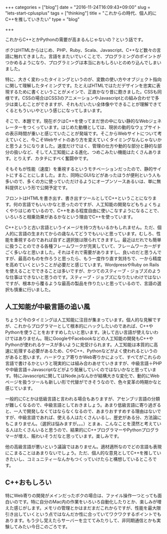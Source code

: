+++
categories = ["blog"]
date = "2016-11-24T16:09:43+09:00"
slug = "lets-start-cplusplus"
tags = ["thinking"]
title = "これからの時代、個人的にC++を推していきたい"
type = "blog"

+++

これからC++とかPythonの需要が高まるんじゃないの？という話です。

ボクはHTMLからはじめ、PHP、Ruby、Scala、Javascript、C++など数々の言語に触れてきました。言語をまたいでいくことで、プログラミングのポイントがつかめるようになり、プログラミングは本当におもしろいとのめり込んでしまいました。

特に、大きく変わったタイミングというのが、変数の使い方やオブジェクト指向に関して理解したタイミングです。たとえばHTMLではただデザインを忠実に表現するために書くということがメインで、正直かなり昔に飽きました。CSSも同様です。CSSの場合はCSS3のアニメーションやJavascriptとの組み合わせで多少は楽しむことができますが、それもだいたい全体像やできることが理解できてくるともういいやという感じになってしまいます。

そこで、本題です。現在ボクはC++を使ってまだ世の中にない静的なWebジェネレーターをつくっています。はじめた動機としては、現状の動的なウェブサイトの表示時間が重いと感じていたことが発端です。そこからWebサイトについて考えていくと、今こそWebサイトのあり方を変えていくタイミングなんじゃないかと思うようになりました。速度だけではく、管理の仕方や動的な部分と静的な部分の扱いなど、そして人工知能による進化、つめこみたい機能はたくさんあります。とりえず、カタチにすべく奮闘中です。

そもそもが性能（速度）を重視するというモチベーションだったので、静的サイトにすることにしました。また、同時にGUIなどがあったほうが便利という人も多いので、多くの方に使っていただけるようにオープンソースあるいは、単に無料提供という形で公開予定です。

フロントはHTMLを書き出す、書き出すツールとしてC++ということになります。何の言語でもいいかなと思ったのですが、人工知能の開発などもちょくちょくやりはじめているので、C++をある程度自由に使いこなすようになることで、いろいろと相乗効果があるかなという理由でC++を使っています。

C++というと古い言語というイメージを持つ方もいるかもしれません。ただ、個人的に言語の生まれてからの歳なんてどうでもいいと思っています。むしろ、性能を重視するのであれば自ずと選択肢は限られてきますし。最近はだれでも簡単に扱うことのできる各種フレームワークが充実していて、フレームワーカーがすごく多いなと思いました。それはそれで需要がありますし、良いのだと思うんですが、最高のものを作ろうと思ったら、もう一度作り直す気持ちで、一から精度を高めていくということが必要だと感じています。WordpressやRuby on Railsを使えることでできることは多いですが、かつてのスティーブ・ジョブズのような仕事はできないと思うのです。スティーブ・ジョブズになりたいわけではないですが、根本から覆るような最高の製品を作りたいと思っているので、言語の選択も慎重に行いました。

## 人工知能が中級言語の追い風

ちょうど今のタイミングは人工知能に注目が集まっています。個人的な見解ですが、これからプログラマーとして根本的にハックしたいのであれば、C++やPythonを使うことをおすすめしたいと思います。決して古い言語が使えないわけではありません。現にGoogleやFacebookなどの人工知能の開発もC++やPythonが使われるケースが多いように見受けられます。人工知能は本質的に高速に処理する必要があるため、CやC++、Pythonなどがよく使われるというのがあると思います。ハードウェア寄りかWeb寄りかによって、すべてがこれらの言語で書けるかというと現実的には組み合わあせていきますが、中級言語＋PHPや中級言語＋Javascriptなどがより発展していくのではないかなと思っています。特にJavascriptに関してはNode.jsなんかが結構大きな変化で、動的にWebページを扱うツールも新しい形で代替ができそうなので、色々変革の時期かなと感じています。

一般的にCとかは低級言語と言われる場合もありますが、アセンブリ言語の分類が難しくなるので、中級言語としておきましょう。あまり低級言語に寄り過ぎると、一人で開発しなくてはならなくなるので、あまりおすすめする理由はないですが、中級言語であれば、使える人はたくさんいるし、歴史がある分、方法論にもこまりません。（選択は悩みますが。。。）とまぁ、こんなことを漠然と考えている人はたくさんいると思うので、結果的にC++プログラマーやPythonプログラマーが増え、賑わいそうだなと思っています。楽しみです。

他の高級言語が悪いという議論ではありません。適材適所なのでどの言語も表現にこまることはあまりないでしょう。ただ、個人的な意見としてC++を推していきたいし、コミュニティーなんかもつくっていけたらと構想しているところです。

## C++おもしろい

特にWeb寄りの開発がメインだったボクの場合は、ファイル操作一つとっても面白いのです。特に自分のMac内の作業をいろいろ自動化したりとか、楽しみが増えた感じがします。メモリの管理とかはまだまだこれからですが、性能を最大限引き出していくという点ではなんだか性に合っていてワクワクするポイントでもあります。もう少し覚えたらサーバーを立ててみたりして、非同期通信とかも実験してみたい今日このごろです。

